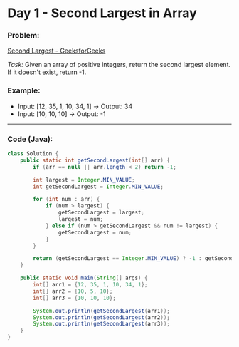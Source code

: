# Day 1 - Second Largest in Array

### Problem:
[Second Largest - GeeksforGeeks](https://www.geeksforgeeks.org/problems/second-largest3735/1)

*Task:* Given an array of positive integers, return the second largest element. If it doesn't exist, return -1.

### Example:
- Input: [12, 35, 1, 10, 34, 1] → Output: 34
- Input: [10, 10, 10] → Output: -1

---

### Code (Java):
```java
class Solution {
    public static int getSecondLargest(int[] arr) {
        if (arr == null || arr.length < 2) return -1;

        int largest = Integer.MIN_VALUE;
        int getSecondLargest = Integer.MIN_VALUE;

        for (int num : arr) {
            if (num > largest) {
                getSecondLargest = largest;
                largest = num;
            } else if (num > getSecondLargest && num != largest) {
                getSecondLargest = num;
            }
        }

        return (getSecondLargest == Integer.MIN_VALUE) ? -1 : getSecondLargest;
    }

    public static void main(String[] args) {
        int[] arr1 = {12, 35, 1, 10, 34, 1};
        int[] arr2 = {10, 5, 10};
        int[] arr3 = {10, 10, 10};

        System.out.println(getSecondLargest(arr1));
        System.out.println(getSecondLargest(arr2));
        System.out.println(getSecondLargest(arr3));
    }
}